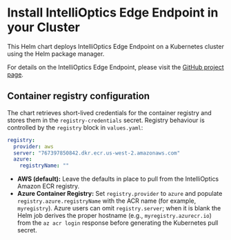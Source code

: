 # Install IntelliOptics Edge Endpoint in your Cluster

This Helm chart deploys IntelliOptics Edge Endpoint on a Kubernetes cluster using the Helm package manager.

For details on the IntelliOptics Edge Endpoint, please visit the [GitHub project page](https://github.com/IntelliOptics/edge-endpoint).

## Container registry configuration

The chart retrieves short-lived credentials for the container registry and stores them in the
`registry-credentials` secret. Registry behaviour is controlled by the `registry` block in
`values.yaml`:

```yaml
registry:
  provider: aws
  server: "767397850842.dkr.ecr.us-west-2.amazonaws.com"
  azure:
    registryName: ""
```

* **AWS (default):** Leave the defaults in place to pull from the IntelliOptics Amazon ECR registry.
* **Azure Container Registry:** Set `registry.provider` to `azure` and populate
  `registry.azure.registryName` with the ACR name (for example, `myregistry`). Azure users can omit
  `registry.server`; when it is blank the Helm job derives the proper hostname (e.g.,
  `myregistry.azurecr.io`) from the `az acr login` response before generating the Kubernetes pull
  secret.

